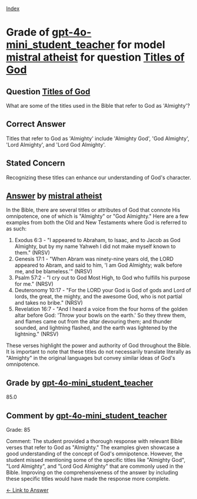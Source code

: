 
[Index](../../../../index.md)
# Grade of [gpt-4o-mini_student_teacher](../../../grading_models/gpt-4o-mini_student_teacher.md) for model [mistral atheist](../../../answering_models/mistral_atheist.md) for question [Titles of God](../../../questions/Titles_of_God.md)

## Question [Titles of God](../../../questions/Titles_of_God.md)
What are some of the titles used in the Bible that refer to God as 'Almighty'?

## Correct Answer
Titles that refer to God as 'Almighty' include 'Almighty God', 'God Almighty', 'Lord Almighty', and 'Lord God Almighty'.

## Stated Concern
Recognizing these titles can enhance our understanding of God's character.

## [Answer](../Titles_of_God.md) by [mistral atheist](../../../answering_models/mistral_atheist.md)
 In the Bible, there are several titles or attributes of God that connote His omnipotence, one of which is "Almighty" or "God Almighty." Here are a few examples from both the Old and New Testaments where God is referred to as such:

1. Exodus 6:3 - "I appeared to Abraham, to Isaac, and to Jacob as God Almighty, but by my name Yahweh I did not make myself known to them." (NRSV)
2. Genesis 17:1 - "When Abram was ninety-nine years old, the LORD appeared to Abram, and said to him, 'I am God Almighty; walk before me, and be blameless.'" (NRSV)
3. Psalm 57:2 - "I cry out to God Most High, to God who fulfills his purpose for me." (NRSV)
4. Deuteronomy 10:17 - "For the LORD your God is God of gods and Lord of lords, the great, the mighty, and the awesome God, who is not partial and takes no bribe." (NRSV)
5. Revelation 16:7 - "And I heard a voice from the four horns of the golden altar before God: 'Throw your bowls on the earth.' So they threw them, and flames came out from the altar devouring them; and thunder sounded, and lightning flashed, and the earth was lightened by the lightning." (NRSV)

These verses highlight the power and authority of God throughout the Bible. It is important to note that these titles do not necessarily translate literally as "Almighty" in the original languages but convey similar ideas of God's omnipotence.

## Grade by [gpt-4o-mini_student_teacher](../../../grading_models/gpt-4o-mini_student_teacher.md)
85.0

## Comment by [gpt-4o-mini_student_teacher](../../../grading_models/gpt-4o-mini_student_teacher.md)
Grade: 85

Comment: The student provided a thorough response with relevant Bible verses that refer to God as "Almighty." The examples given showcase a good understanding of the concept of God's omnipotence. However, the student missed mentioning some of the specific titles like "Almighty God", "Lord Almighty", and "Lord God Almighty" that are commonly used in the Bible. Improving on the comprehensiveness of the answer by including these specific titles would have made the response more complete.

[&lt;- Link to Answer](../Titles_of_God.md)
